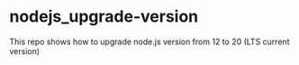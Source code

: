 # nodejs_upgrade-version
This repo shows how to upgrade node.js version from 12 to 20 (LTS current version)
